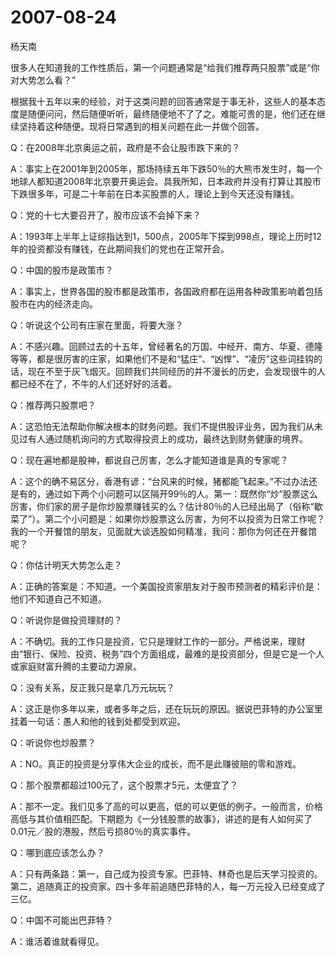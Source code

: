 # 2007-08-24

杨天南

很多人在知道我的工作性质后，第一个问题通常是“给我们推荐两只股票”或是“你对大势怎么看？” 

根据我十五年以来的经验，对于这类问题的回答通常是于事无补，这些人的基本态度是随便问问，然后随便听听，最终随便地不了了之。难能可贵的是，他们还在继续坚持着这种随便。现将日常遇到的相关问题在此一并做个回答。 

Q：在2008年北京奥运之前，政府是不会让股市跌下来的？ 

A：事实上在2001年到2005年，那场持续五年下跌50％的大熊市发生时，每一个地球人都知道2008年北京要开奥运会。具我所知，日本政府并没有打算让其股市下跌很多年，可是二十年前在日本买股票的人，理论上到今天还没有赚钱。 

Q：党的十七大要召开了，股市应该不会掉下来？ 

A：1993年上半年上证综指达到1，500点，2005年下探到998点，理论上历时12年的投资都没有赚钱，在此期间我们的党也在正常开会。 

Q：中国的股市是政策市？ 

A：事实上，世界各国的股市都是政策市，各国政府都在运用各种政策影响着包括股市在内的经济走向。 

Q：听说这个公司有庄家在里面，将要大涨？ 

A：不感兴趣。回顾过去的十五年，曾经著名的万国、中经开、南方、华夏、德隆等等，都是很厉害的庄家，如果他们不是和“猛庄”、“凶悍”、“凌厉”这些词挂钩的话，现在不至于灰飞烟灭。回顾我们共同经历的并不漫长的历史，会发现很牛的人都已经不在了，不牛的人们还好好的活着。 

Q：推荐两只股票吧？ 

A：这恐怕无法帮助你解决根本的财务问题。我们不提供股评业务，因为我们从未见过有人通过随机询问的方式取得投资上的成功，最终达到财务健康的境界。 

Q：现在遍地都是股神，都说自己厉害，怎么才能知道谁是真的专家呢？ 

A：这个的确不易区分，香港有谚：“台风来的时候，猪都能飞起来。”不过办法还是有的，通过如下两个小问题可以区隔开99％的人。第一：既然你“炒”股票这么厉害，你们家的房子是你炒股票赚钱买的么？估计80％的人已经出局了（俗称“歇菜了”）。第二个小问题是：如果你炒股票这么厉害，为何不以投资为日常工作呢？我的一个开餐馆的朋友，见面就大谈选股如何精准，我问：那你为何还在开餐馆呢？ 

Q：你估计明天大势怎么走？ 

A：正确的答案是：不知道。一个美国投资家朋友对于股市预测者的精彩评价是：他们不知道自己不知道。 

Q：听说你是做投资理财的？ 

A：不确切。我的工作只是投资，它只是理财工作的一部分。严格说来，理财由“银行、保险、投资、税务”四个方面组成，最难的是投资部分，但是它是一个人或家庭财富升腾的主要动力源泉。 

Q：没有关系，反正我只是拿几万元玩玩？ 

A：这正是你多年以来，或者多年之后，还在玩玩的原因。据说巴菲特的办公室里挂着一句话：愚人和他的钱到处都受到欢迎。 

Q：听说你也炒股票？ 

A：NO。真正的投资是分享伟大企业的成长，而不是此赚彼赔的零和游戏。 

Q：那个股票都超过100元了，这个股票才5元，太便宜了？ 

A：那不一定。我们见多了高的可以更高，低的可以更低的例子。一般而言，价格高低与其价值相匹配。下期题为《一分钱股票的故事》，讲述的是有人如何买了0.01元／股的港股，然后亏损80％的真实事件。 

Q：哪到底应该怎么办？ 

A：只有两条路：第一，自己成为投资专家。巴菲特、林奇也是后天学习投资的。第二，追随真正的投资家。四十多年前追随巴菲特的人，每一万元投入已经变成了三亿。 

Q：中国不可能出巴菲特？ 

A：谁活着谁就看得见。
